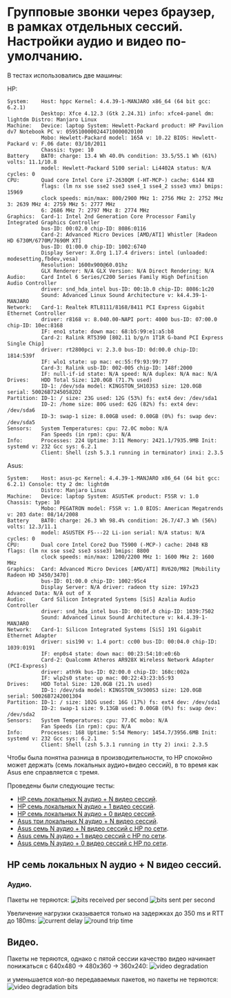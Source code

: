 # Групповые звонки через браузер, в рамках отдельных сессий. Настройки аудио и видео по-умолчанию.

В тестах использовались две машины:

HP:
```
System:    Host: hppc Kernel: 4.4.39-1-MANJARO x86_64 (64 bit gcc: 6.2.1)
           Desktop: Xfce 4.12.3 (Gtk 2.24.31) info: xfce4-panel dm: lightdm Distro: Manjaro Linux
Machine:   Device: laptop System: Hewlett-Packard product: HP Pavilion dv7 Notebook PC v: 0595100000244710000020100
           Mobo: Hewlett-Packard model: 165A v: 10.22 BIOS: Hewlett-Packard v: F.06 date: 03/10/2011
           Chassis: type: 10
Battery    BAT0: charge: 13.4 Wh 40.0% condition: 33.5/55.1 Wh (61%) volts: 11.1/10.8
           model: Hewlett-Packard 5100 serial: Li4402A status: N/A cycles: 0
CPU:       Quad core Intel Core i7-2630QM (-HT-MCP-) cache: 6144 KB
           flags: (lm nx sse sse2 sse3 sse4_1 sse4_2 ssse3 vmx) bmips: 15969
           clock speeds: min/max: 800/2900 MHz 1: 2756 MHz 2: 2752 MHz 3: 2639 MHz 4: 2759 MHz 5: 2777 MHz
           6: 2686 MHz 7: 2797 MHz 8: 2774 MHz
Graphics:  Card-1: Intel 2nd Generation Core Processor Family Integrated Graphics Controller
           bus-ID: 00:02.0 chip-ID: 8086:0116
           Card-2: Advanced Micro Devices [AMD/ATI] Whistler [Radeon HD 6730M/6770M/7690M XT]
           bus-ID: 01:00.0 chip-ID: 1002:6740
           Display Server: X.Org 1.17.4 drivers: intel (unloaded: modesetting,fbdev,vesa)
           Resolution: 1600x900@60.01hz
           GLX Renderer: N/A GLX Version: N/A Direct Rendering: N/A
Audio:     Card Intel 6 Series/C200 Series Family High Definition Audio Controller
           driver: snd_hda_intel bus-ID: 00:1b.0 chip-ID: 8086:1c20
           Sound: Advanced Linux Sound Architecture v: k4.4.39-1-MANJARO
Network:   Card-1: Realtek RTL8111/8168/8411 PCI Express Gigabit Ethernet Controller
           driver: r8168 v: 8.040.00-NAPI port: 4000 bus-ID: 07:00.0 chip-ID: 10ec:8168
           IF: eno1 state: down mac: 68:b5:99:e1:a5:b8
           Card-2: Ralink RT5390 [802.11 b/g/n 1T1R G-band PCI Express Single Chip]
           driver: rt2800pci v: 2.3.0 bus-ID: 0d:00.0 chip-ID: 1814:539f
           IF: wlo1 state: up mac: ec:55:f9:93:99:77
           Card-3: Ralink usb-ID: 002-005 chip-ID: 148f:2000
           IF: null-if-id state: N/A speed: N/A duplex: N/A mac: N/A
Drives:    HDD Total Size: 120.0GB (71.7% used)
           ID-1: /dev/sda model: KINGSTON_SH103S3 size: 120.0GB serial: 50026B72450582D2
Partition: ID-1: / size: 23G used: 12G (53%) fs: ext4 dev: /dev/sda1
           ID-2: /home size: 80G used: 62G (82%) fs: ext4 dev: /dev/sda6
           ID-3: swap-1 size: 8.00GB used: 0.00GB (0%) fs: swap dev: /dev/sda5
Sensors:   System Temperatures: cpu: 72.0C mobo: N/A
           Fan Speeds (in rpm): cpu: N/A
Info:      Processes: 224 Uptime: 3:11 Memory: 2421.1/7935.9MB Init: systemd v: 232 Gcc sys: 6.2.1
           Client: Shell (zsh 5.3.1 running in terminator) inxi: 2.3.5
```

Asus:
```
System:    Host: asus-pc Kernel: 4.4.39-1-MANJARO x86_64 (64 bit gcc: 6.2.1) Console: tty 2 dm: lightdm
           Distro: Manjaro Linux
Machine:   Device: laptop System: ASUSTeK product: F5SR v: 1.0 Chassis: type: 10
           Mobo: PEGATRON model: F5SR v: 1.0 BIOS: American Megatrends v: 203 date: 08/14/2008
Battery    BAT0: charge: 26.3 Wh 98.4% condition: 26.7/47.3 Wh (56%) volts: 12.3/11.1
           model: ASUSTEK F5---22 Li-ion serial: N/A status: N/A cycles: 0
CPU:       Dual core Intel Core2 Duo T5900 (-MCP-) cache: 2048 KB flags: (lm nx sse sse2 sse3 ssse3) bmips: 8800 
           clock speeds: min/max: 1200/2200 MHz 1: 1600 MHz 2: 1600 MHz
Graphics:  Card: Advanced Micro Devices [AMD/ATI] RV620/M82 [Mobility Radeon HD 3450/3470]
           bus-ID: 01:00.0 chip-ID: 1002:95c4
           Display Server: N/A driver: radeon tty size: 197x23 Advanced Data: N/A out of X
Audio:     Card Silicon Integrated Systems [SiS] Azalia Audio Controller
           driver: snd_hda_intel bus-ID: 00:0f.0 chip-ID: 1039:7502
           Sound: Advanced Linux Sound Architecture v: k4.4.39-1-MANJARO
Network:   Card-1: Silicon Integrated Systems [SiS] 191 Gigabit Ethernet Adapter
           driver: sis190 v: 1.4 port: cc00 bus-ID: 00:04.0 chip-ID: 1039:0191
           IF: enp0s4 state: down mac: 00:23:54:10:e0:6b
           Card-2: Qualcomm Atheros AR928X Wireless Network Adapter (PCI-Express)
           driver: ath9k bus-ID: 02:00.0 chip-ID: 168c:002a
           IF: wlp2s0 state: up mac: 00:22:43:23:b5:93
Drives:    HDD Total Size: 120.0GB (21.1% used)
           ID-1: /dev/sda model: KINGSTON_SV300S3 size: 120.0GB serial: 50026B7242001304
Partition: ID-1: / size: 102G used: 16G (17%) fs: ext4 dev: /dev/sda1
           ID-2: swap-1 size: 9.13GB used: 0.00GB (0%) fs: swap dev: /dev/sda2
Sensors:   System Temperatures: cpu: 77.0C mobo: N/A
           Fan Speeds (in rpm): cpu: N/A
Info:      Processes: 168 Uptime: 5:54 Memory: 1454.7/3956.6MB Init: systemd v: 232 Gcc sys: 6.2.1
           Client: Shell (zsh 5.3.1 running in tty 2) inxi: 2.3.5 
```

Чтобы была понятна разница в производительности, то HP спокойно может держать (семь локальных аудио+видео сессий), в то время как Asus еле справляется с тремя.

Проведены были следующие тесты:

* [HP семь локальных N аудио + N видео сессий](naudio-nvideo-corei7-local.pdf).
* [HP семь локальных N аудио + 1 видео сессий](naudio-1video-corei7-local.pdf).
* [HP семь локальных N аудио + 0 видео сессий](naudio-0video-corei7-local.pdf).
* [Asus три локальных N аудио + N видео сессий](naudio-nvideo-dualCore-local.pdf).
* [Asus семь N аудио + N видео сессий с HP по сети](naudio-nvideo-dualCore-remote.pdf).
* [Asus семь N аудио + 1 видео сессий с HP по сети](naudio-1video-dualCore-remote.pdf).
* [Asus семь N аудио + 0 видео сессий с HP по сети](naudio-0video-dualCore-remote.pdf).

## HP семь локальных N аудио + N видео сессий.

### Аудио.
Пакеты не теряются:
![bits received per second](naudio-Nvideo-corei7-local-bitsReceivedPerSecond.jpg)
![bits sent per second](naudio-Nvideo-corei7-local-bitsSentPerSecond.jpg)

Увеличение нагрузки сказывается только на задержках до 350 ms и RTT до 180ms:
![current delay](naudio-nvideo-corei7-local-googCurrentDelayMs.jpg)
![round trip time](naudio-nvideo-corei7-local-Rtt.jpg)


## Видео.
Пакеты не теряются, однако с пятой сессии качество видео начинает понижаться с 640х480 -> 480x360 -> 360x240:
![video degradation](naudio-nvideo-corei7-local-video-degradation.jpg)

и уменьшается кол-во передаваемых пакетов, но пакеты не теряются:
![video degradation bits](naudio-nvideo-corei7-local-video-degradation-bits.jpg)
